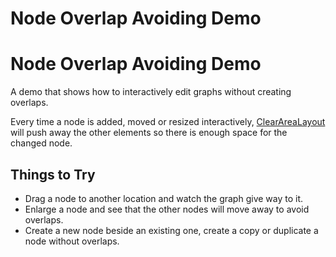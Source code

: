 <!--
 //////////////////////////////////////////////////////////////////////////////
 // @license
 // This file is part of yFiles for HTML 2.6.0.3.
 // Use is subject to license terms.
 //
 // Copyright (c) 2000-2024 by yWorks GmbH, Vor dem Kreuzberg 28,
 // 72070 Tuebingen, Germany. All rights reserved.
 //
 //////////////////////////////////////////////////////////////////////////////
-->
# Node Overlap Avoiding Demo

# Node Overlap Avoiding Demo

A demo that shows how to interactively edit graphs without creating overlaps.

Every time a node is added, moved or resized interactively, [ClearAreaLayout](https://docs.yworks.com/yfileshtml/#/api/ClearAreaLayout) will push away the other elements so there is enough space for the changed node.

## Things to Try

- Drag a node to another location and watch the graph give way to it.
- Enlarge a node and see that the other nodes will move away to avoid overlaps.
- Create a new node beside an existing one, create a copy or duplicate a node without overlaps.

